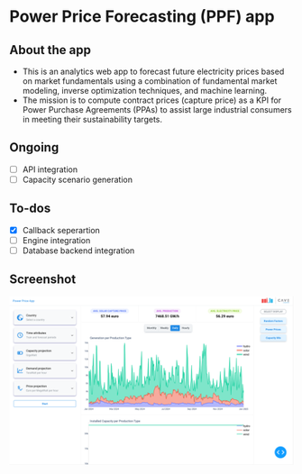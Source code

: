 # Power Price Forecasting (PPF) app

## About the app

- This is an analytics web app to forecast future electricity prices based on market fundamentals using a combination of fundamental market modeling, inverse optimization techniques, and machine learning.
- The mission is to compute contract prices (capture price) as a KPI for Power Purchase Agreements (PPAs) to assist large industrial consumers in meeting their sustainability targets.

## Ongoing
- [ ] API integration
- [ ] Capacity scenario generation

## To-dos
- [x] Callback seperartion
- [ ] Engine integration
- [ ] Database backend integration

## Screenshot

![plot](./statics/screenshot.png)

